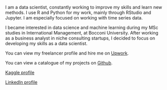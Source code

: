 I am a data scientist, constantly working to improve my skills and learn new methods. I use R and Python for my work, mainly through RStudio and Jupyter. I am especially focused on working with time series data.

I became interested in data science and machine learning during my MSc studies in International Management, at Bocconi University.
After working as a business analyst in niche consulting startups, I decided to focus on developing my skills as a data scientist.

You can view my freelancer profile and hire me on [Upwork](https://www.upwork.com/freelancers/~01756762460f175190?s=1110580759050571776).

You can view a catalogue of my projects on [Github](https://github.com/AhmetZamanis/ProjectCatalog).

[Kaggle profile](https://www.kaggle.com/ahmetzamanis)

[LinkedIn profile](https://www.linkedin.com/in/ahmetzamanis/)

<!---
AhmetZamanis/AhmetZamanis is a ✨ special ✨ repository because its `README.md` (this file) appears on your GitHub profile.
You can click the Preview link to take a look at your changes.
--->
